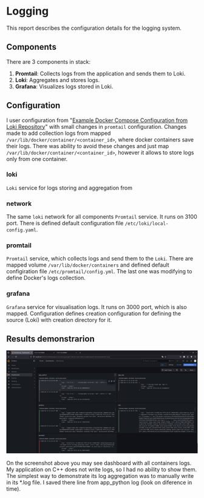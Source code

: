 # Logging

This report describes the configuration details for the logging system.

## Components

There are 3 components in stack:
1. **Promtail**: Collects logs from the application and sends them to Loki.
2. **Loki**: Aggregates and stores logs.
3. **Grafana**: Visualizes logs stored in Loki.

## Configuration

I user configuration from "[Example Docker Compose Configuration from Loki Repository](https://github.com/grafana/loki/blob/main/production/docker-compose.yaml)" with small changes in `promtail` configuration. Changes made to add collection logs from mapped `/var/lib/docker/container/<container_id>`, where docker containers save their logs. There was ability to avoid these changes and just map `/var/lib/docker/container/<container_id>`, however it allows to store logs only from one container.

### loki

`Loki` service for logs storing and aggregation from 

### network

The same `loki` network for all components `Promtail` service. It runs on 3100 port. There is defined default configuration file `/etc/loki/local-config.yaml`.

### promtail

`Promtail` service, which collects logs and send them to the `Loki`. There are mapped volume `/var/lib/docker/containers` and defined default configiration file `/etc/promtail/config.yml`. The last one was modifying to define Docker's logs collection.

### grafana

`Grafana` service for visualisation logs. It runs on 3000 port, which is also mapped. Configuration defines creation configuration for defining the source (Loki) with creation directory for it.

## Results demonstrarion

![Screenshot](img/screenshot.png)

On the screenshot above you may see dashboard with all containers logs. My application on C++ does not write logs, so I had no ability to show them. The simplest way to demonstrate its log aggregation was to manually write in its *.log file. I saved there line from app_python log (look on diference in time).

